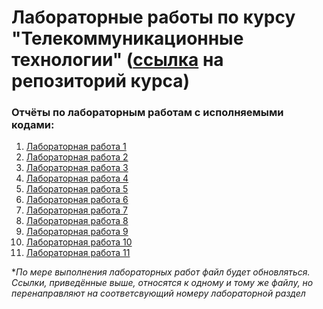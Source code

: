 # Лабораторные работы по курсу "Телекоммуникационные технологии" ([ссылка](https://github.com/MatNepo/ThinkDSP) на репозиторий курса)
### Отчёты по лабораторным работам с исполняемыми кодами:
1. [Лабораторная работа 1](https://colab.research.google.com/drive/19CNLwWf0h5zI-HfLwYh6DGVWUXBz_Dgn#scrollTo=3qPErALbzdgu)
2. [Лабораторная работа 2](https://colab.research.google.com/drive/19CNLwWf0h5zI-HfLwYh6DGVWUXBz_Dgn#scrollTo=WdoulQ3x_Qqe)
3. [Лабораторная работа 3](https://colab.research.google.com/drive/19CNLwWf0h5zI-HfLwYh6DGVWUXBz_Dgn#scrollTo=_idldVrYSJof)
4. [Лабораторная работа 4](https://colab.research.google.com/drive/19CNLwWf0h5zI-HfLwYh6DGVWUXBz_Dgn#scrollTo=Vcd4mUQjR8St)
5. [Лабораторная работа 5](https://colab.research.google.com/drive/19CNLwWf0h5zI-HfLwYh6DGVWUXBz_Dgn#scrollTo=SpjbIL2wxrV5)
6. [Лабораторная работа 6]()
7. [Лабораторная работа 7]()
8. [Лабораторная работа 8]()
9. [Лабораторная работа 9]()
10. [Лабораторная работа 10]()
11. [Лабораторная работа 11]()

**По мере выполнения лабораторных работ файл будет обновляться. Ссылки, приведённые выше, относятся к одному и тому же файлу, но перенаправляют на соответсвующий номеру лабораторной раздел*
